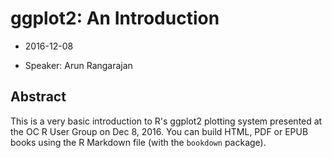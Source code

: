 # ggplot2: An Introduction

* 2016-12-08

* Speaker: Arun Rangarajan

## Abstract

This is a very basic introduction to R's ggplot2 plotting system presented at the OC R User Group on Dec 8, 2016.
You can build HTML, PDF or EPUB books using the R Markdown file (with the `bookdown` package).
